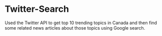# Twitter-Search

Used the Twitter API to get top 10 trending topics in Canada and then find some related news articles about those topics
using Google search.
